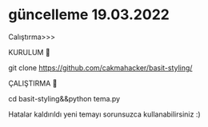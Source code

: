 # güncelleme 19.03.2022
Calıştırma>>>

KURULUM  🔻

git clone https://github.com/cakmahacker/basit-styling/


ÇALIŞTIRMA 🔻

cd basit-styling&&python tema.py


Hatalar kaldırıldı
yeni temayı sorunsuzca
kullanabilirsiniz :) 
